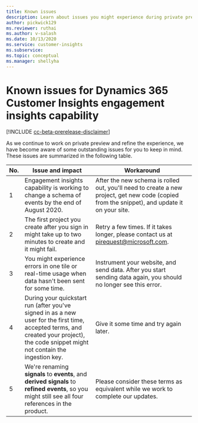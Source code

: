 ```yaml
---
title: Known issues
description: Learn about issues you might experience during private preview and how to work around them
author: pickwick129
ms.reviewer: ruthai
ms.author: v-salash
ms.date: 10/13/2020
ms.service: customer-insights
ms.subservice: 
ms.topic: conceptual
ms.manager: shellyha
---
```


# Known issues for Dynamics 365 Customer Insights engagement insights capability

[!INCLUDE [cc-beta-prerelease-disclaimer](includes/cc-beta-prerelease-disclaimer.md)]

As we continue to work on  private preview and refine the experience, we have become aware of some outstanding issues for you to keep in mind. These issues are summarized in the following table.

| No. | Issue and impact | Workaround | 
|------------------|------------------------|------------------------|
| 1 | Engagement insights capability is working to change a schema of events by the end of August 2020. | After the new schema is rolled out, you'll need to create a new project, get new code (copied from the snippet), and update it on your site. |
| 2 | The first project you create after you sign in might take up to two minutes to create and it might fail. | Retry a few times. If it takes longer, please contact us at [pirequest@microsoft.com](mailto:pirequest@microsoft.com). |
| 3 | You might experience errors in one tile or real-time usage when data hasn't been sent for some time. | Instrument your website, and send data. After you start sending data again, you should no longer see this error. | 
| 4 | During your quickstart run (after you've signed in as a new user for the first time, accepted terms, and created your project), the code snippet might not contain the ingestion key. | Give it some time and try again later. |
| 5 | We're renaming **signals** to **events**, and **derived signals** to **refined events**, so you might still see all four references in the product. | Please consider these terms as equivalent while we work to complete our updates. |
